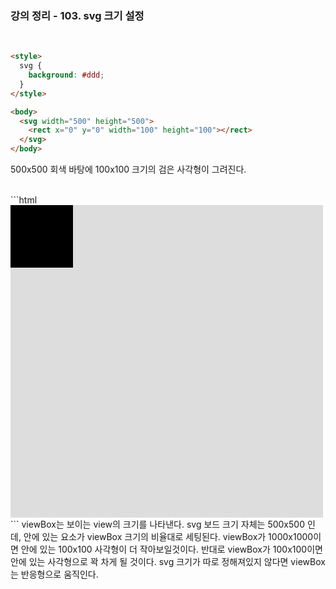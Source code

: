 ### 강의 정리 - 103. svg 크기 설정

<br />

```html
<style>
  svg {
    background: #ddd;
  }
</style>

<body>
  <svg width="500" height="500">
    <rect x="0" y="0" width="100" height="100"></rect>
  </svg>
</body>
```

500x500 회색 바탕에 100x100 크기의 검은 사각형이 그려진다.

<br />
```html
<style>
  svg {
    background: #ddd;
    width: 500px;
    height: 500px;
  }
</style>

<body>
  <svg viewBox="0 0 500 500">
    <rect x="0" y="0" width="100" height="100"></rect>
  </svg>
</body>
```
viewBox는 보이는 view의 크기를 나타낸다. svg 보드 크기 자체는 500x500 인데, 안에 있는 요소가 viewBox 크기의 비율대로 세팅된다. viewBox가 1000x1000이면 안에 있는 100x100 사각형이 더 작아보일것이다. 반대로 viewBox가 100x100이면 안에 있는 사각형으로 꽉 차게 될 것이다. svg 크기가 따로 정해져있지 않다면 viewBox는 반응형으로 움직인다.



